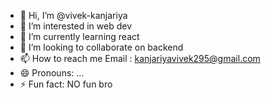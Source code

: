 - 👋 Hi, I’m @vivek-kanjariya
- 👀 I’m interested in web dev
- 🌱 I’m currently learning react
- 💞️ I’m looking to collaborate on backend 
- 📫 How to reach me Email : kanjariyavivek295@gmail.com
- 😄 Pronouns: ...
- ⚡ Fun fact: NO fun bro

<!---
vivek-kanjariya/vivek-kanjariya is a ✨ special ✨ repository because its `README.md` (this file) appears on your GitHub profile.
You can click the Preview link to take a look at your changes.
--->
